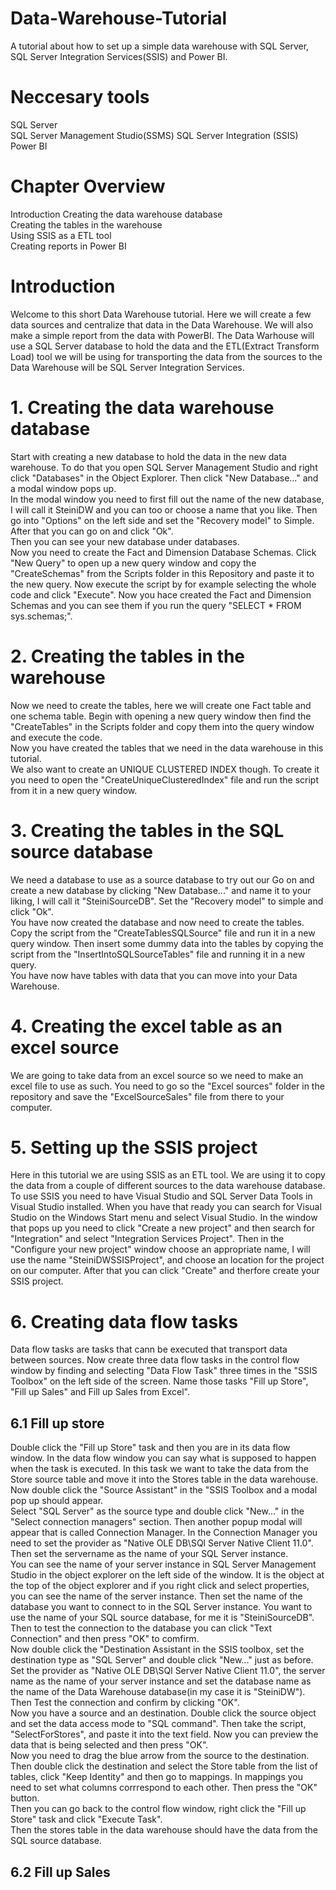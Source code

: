 # Data-Warehouse-Tutorial
A tutorial about how to set up a simple data warehouse with SQL Server, SQL Server Integration Services(SSIS) and Power BI.

# Neccesary tools
SQL Server  
SQL Server Management Studio(SSMS) 
SQL Server Integration (SSIS)  
Power BI  

# Chapter Overview
Introduction
Creating the data warehouse database  
Creating the tables in the warehouse  
Using SSIS as a ETL tool  
Creating reports in Power BI

# Introduction
Welcome to this short Data Warehouse tutorial. Here we will create a few data sources and centralize that data in the Data Warehouse. We will also make a simple report from the data with PowerBI. The Data Warhouse will use a SQL Server database to hold the data and the ETL(Extract Transform Load) tool we will be using for transporting the data from the sources to the Data Warehouse will be SQL Server Integration Services.

# 1. Creating the data warehouse database
Start with creating a new database to hold the data in the new data warehouse. To do that you open SQL Server Management Studio and right click "Databases" in the Object Explorer. Then click "New Database..." and a modal window pops up.  
In the modal window you need to first fill out the name of the new database, I will call it SteiniDW and you can too or choose a name that you like. Then go into "Options" on the left side and set the "Recovery model" to Simple. After that you can go on and click "Ok".  
Then you can see your new database under databases.  
Now you need to create the Fact and Dimension Database Schemas. Click "New Query" to open up a new query window and copy the "CreateSchemas" from the Scripts folder in this Repository and paste it to the new query. Now execute the script by for example selecting the whole code and click "Execute". Now you hace created the Fact and Dimension Schemas and you can see them if you run the query "SELECT * FROM sys.schemas;".  

# 2. Creating the tables in the warehouse
Now we need to create the tables, here we will create one Fact table and one schema table. Begin with opening a new query window then find the "CreateTables" in the Scripts folder and copy them into the query window and execute the code.  
Now you have created the tables that we need in the data warehouse in this tutorial.  
We also want to create an UNIQUE CLUSTERED INDEX though. To create it you need to open the "CreateUniqueClusteredIndex" file and run the script from it in a new query window.


# 3. Creating the tables in the SQL source database
We need a database to use as a source database to try out our 
Go on and create a new database by clicking "New Database..." and name it to your liking, I will call it "SteiniSourceDB". Set the "Recovery model" to simple and click "Ok".  
You have now created the database and now need to create the tables. Copy the script from the "CreateTablesSQLSource" file and run it in a new query window. Then insert some dummy data into the tables by copying the script from the "InsertIntoSQLSourceTables" file and running it in a new query.  
You have now have tables with data that you can move into your Data Warehouse.

# 4. Creating the excel table as an excel source
We are going to take data from an excel source so we need to make an excel file to use as such. You need to go so the "Excel sources" folder in the repository and save the "ExcelSourceSales" file from there to your computer.

# 5. Setting up the SSIS project
Here in this tutorial we are using SSIS as an ETL tool. We are using it to copy the data from a couple of different sources to the data warehouse database.  
To use SSIS you need to have Visual Studio and SQL Server Data Tools in Visual Studio installed. When you have that ready you can search for Visual Studio on the Windows Start menu and select Visual Studio. In the window that pops up you need to click "Create a new project" and then search for "Integration" and select "Integration Services Project". Then in the "Configure your new project" window choose an appropriate name, I will use the name "SteiniDWSSISProject", and choose an location for the project on our computer. After that you can click "Create" and therfore create your SSIS project.

# 6. Creating data flow tasks
Data flow tasks are tasks that cann be executed that transport data between sources.
Now create three data flow tasks in the control flow window by finding and selecting "Data Flow Task" three times in the "SSIS Toolbox" on the left side of the screen. Name those tasks "Fill up Store", "Fill up Sales" and Fill up Sales from Excel".  

## 6.1 Fill up store
Double click the "Fill up Store" task and then you are in its data flow window. In the data flow window you can say what is supposed to happen when the task is executed. In this task we want to take the data from the Store source table and move it into the Stores table in the data warehouse. Now double click the "Source Assistant" in the "SSIS Toolbox and a modal pop up should appear.  
Select "SQL Server" as the source type and double click "New..." in the "Select connection managers" section. Then another popup modal will appear that is called Connection Manager. In the Connection Manager you need to set the provider as "Native OLE DB\SQl Server Native Client 11.0". Then set the servername as the name of your SQL Server instance.  
You can see the name of your server instance in SQL Server Management Studio in the object explorer on the left side of the window. It is the object at the top of the object explorer and if you right click and select properties, you can see the name of the server instance.
Then set the name of the database you want to connect to in the SQL Server instance. You want to use the name of your SQL source database, for me it is "SteiniSourceDB". Then to test the connection to the database you can click "Text Connection" and then press "OK" to comfirm.  
Now double click the "Destination Assistant in the SSIS toolbox, set the destination type as "SQL Server" and double click "New..." just as before. Set the provider as "Native OLE DB\SQl Server Native Client 11.0", the server name as the name of your server instance and set the database name as the name of the Data Warehouse database(in my case it is "SteiniDW"). Then Test the connection and confirm by clicking "OK".  
Now you have a source and an destination. Double click the source object and set the data access mode to "SQL command". Then take the script, "SelectForStores", and paste it into the text field. Now you can preview the data that is being selected and then press "OK".  
Now you need to drag the blue arrow from the source to the destination. Then double click the destination and select the Store table from the list of tables, click "Keep Identity" and then go to mappings. In mappings you need to set what columns corrrespond to each other. Then press the "OK" button.  
Then you can go back to the control flow window, right click the "Fill up Store" task and click "Execute Task".  
Then the stores table in the data warehouse should have the data from the SQL source database.

## 6.2 Fill up Sales


  








